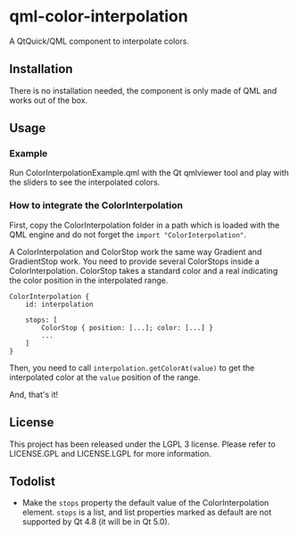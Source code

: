 qml-color-interpolation
=======================

A QtQuick/QML component to interpolate colors.

Installation
------------

There is no installation needed, the component is only made of QML and works out of the box.

Usage
-----

### Example

Run ColorInterpolationExample.qml with the Qt qmlviewer tool and play with the sliders to see the interpolated colors.

### How to integrate the ColorInterpolation

First, copy the ColorInterpolation folder in a path which is loaded with the QML engine and do not forget the `import "ColorInterpolation"`.

A ColorInterpolation and ColorStop work the same way Gradient and GradientStop work.
You need to provide several ColorStops inside a ColorInterpolation. ColorStop takes a standard color and a real indicating the color position in the interpolated range.
    
    ColorInterpolation {
        id: interpolation
        
        stops: [
            ColorStop { position: [...]; color: [...] }
            ...
        ]
    }
    
Then, you need to call `interpolation.getColorAt(value)` to get the interpolated color at the `value` position of the range.

And, that's it!

License
-------

This project has been released under the LGPL 3 license.
Please refer to LICENSE.GPL and LICENSE.LGPL for more information.

Todolist
--------

* Make the `stops` property the default value of the ColorInterpolation element. `stops` is a list, and list properties marked as default are not supported by Qt 4.8 (it will be in Qt 5.0).
